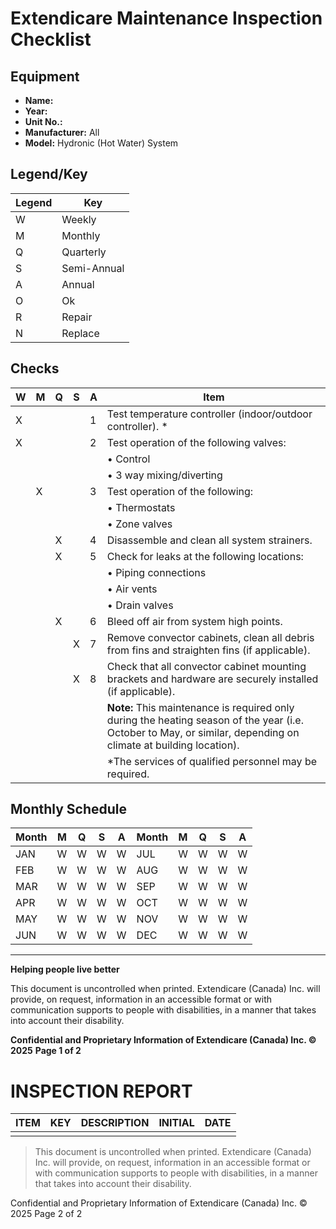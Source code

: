# Extendicare Maintenance Inspection Checklist

## Equipment
- **Name:**
- **Year:**
- **Unit No.:**
- **Manufacturer:** All
- **Model:** Hydronic (Hot Water) System

## Legend/Key
| Legend | Key         |
|--------|-------------|
| W      | Weekly      |
| M      | Monthly     |
| Q      | Quarterly   |
| S      | Semi-Annual |
| A      | Annual      |
| O      | Ok          |
| R      | Repair      |
| N      | Replace     |

## Checks
| W | M | Q | S | A | Item                                                                 |
|---|---|---|---|---|----------------------------------------------------------------------|
| X |   |   |   | 1 | Test temperature controller (indoor/outdoor controller). *          |
| X |   |   |   | 2 | Test operation of the following valves:                              |
|   |   |   |   |   | • Control                                                           |
|   |   |   |   |   | • 3 way mixing/diverting                                            |
|   | X |   |   | 3 | Test operation of the following:                                     |
|   |   |   |   |   | • Thermostats                                                      |
|   |   |   |   |   | • Zone valves                                                      |
|   |   | X |   | 4 | Disassemble and clean all system strainers.                         |
|   |   | X |   | 5 | Check for leaks at the following locations:                         |
|   |   |   |   |   | • Piping connections                                                |
|   |   |   |   |   | • Air vents                                                        |
|   |   |   |   |   | • Drain valves                                                     |
|   |   | X |   | 6 | Bleed off air from system high points.                              |
|   |   |   | X | 7 | Remove convector cabinets, clean all debris from fins and straighten fins (if applicable). |
|   |   |   | X | 8 | Check that all convector cabinet mounting brackets and hardware are securely installed (if applicable). |
|   |   |   |   |   | **Note:** This maintenance is required only during the heating season of the year (i.e. October to May, or similar, depending on climate at building location). |
|   |   |   |   |   | *The services of qualified personnel may be required.              |

## Monthly Schedule
| Month | M | Q | S | A | Month | M | Q | S | A |
|-------|---|---|---|---|-------|---|---|---|---|
| JAN   | W | W | W | W | JUL   | W | W | W | W |
| FEB   | W | W | W | W | AUG   | W | W | W | W |
| MAR   | W | W | W | W | SEP   | W | W | W | W |
| APR   | W | W | W | W | OCT   | W | W | W | W |
| MAY   | W | W | W | W | NOV   | W | W | W | W |
| JUN   | W | W | W | W | DEC   | W | W | W | W |

----

**Helping people live better**

This document is uncontrolled when printed. Extendicare (Canada) Inc. will provide, on request, information in an accessible format or with communication supports to people with disabilities, in a manner that takes into account their disability.

**Confidential and Proprietary Information of Extendicare (Canada) Inc. © 2025**
**Page 1 of 2**

# INSPECTION REPORT

| ITEM | KEY | DESCRIPTION | INITIAL | DATE |
|------|-----|-------------|---------|------|
|      |     |             |         |      |

> This document is uncontrolled when printed. Extendicare (Canada) Inc. will provide, on request, information in an accessible format or with communication supports to people with disabilities, in a manner that takes into account their disability.

Confidential and Proprietary Information of Extendicare (Canada) Inc. © 2025
Page 2 of 2